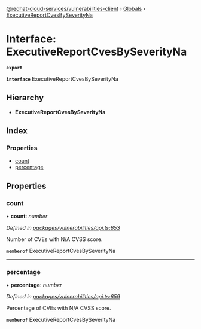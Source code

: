 [@redhat-cloud-services/vulnerabilities-client](../README.md) › [Globals](../globals.md) › [ExecutiveReportCvesBySeverityNa](executivereportcvesbyseverityna.md)

# Interface: ExecutiveReportCvesBySeverityNa

**`export`** 

**`interface`** ExecutiveReportCvesBySeverityNa

## Hierarchy

* **ExecutiveReportCvesBySeverityNa**

## Index

### Properties

* [count](executivereportcvesbyseverityna.md#count)
* [percentage](executivereportcvesbyseverityna.md#percentage)

## Properties

###  count

• **count**: *number*

*Defined in [packages/vulnerabilities/api.ts:653](https://github.com/RedHatInsights/javascript-clients/blob/master/packages/vulnerabilities/api.ts#L653)*

Number of CVEs with N/A CVSS score.

**`memberof`** ExecutiveReportCvesBySeverityNa

___

###  percentage

• **percentage**: *number*

*Defined in [packages/vulnerabilities/api.ts:659](https://github.com/RedHatInsights/javascript-clients/blob/master/packages/vulnerabilities/api.ts#L659)*

Percentage of CVEs with N/A CVSS score.

**`memberof`** ExecutiveReportCvesBySeverityNa
